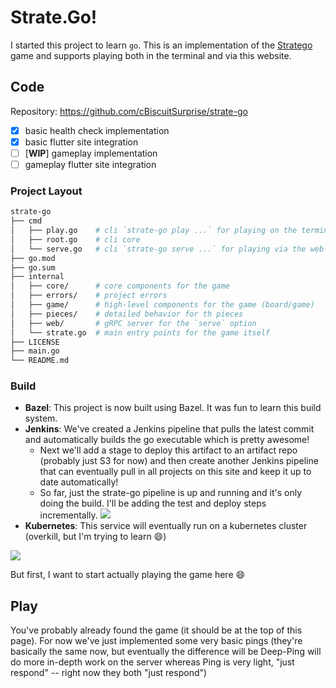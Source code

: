 # Strate.Go!

I started this project to learn `go`. This is an implementation of the [Stratego](https://en.m.wikipedia.org/wiki/Stratego) game and supports playing both in the terminal and via this website.

## Code

Repository: https://github.com/cBiscuitSurprise/strate-go

* [x] basic health check implementation
* [x] basic flutter site integration
* [ ] [**WIP**] gameplay implementation
* [ ] gameplay flutter site integration

### Project Layout

```bash
strate-go
├── cmd
│   ├── play.go    # cli `strate-go play ...` for playing on the terminal
│   ├── root.go    # cli core
│   └── serve.go   # cli `strate-go serve ...` for playing via the web
├── go.mod
├── go.sum
├── internal
│   ├── core/      # core components for the game
│   ├── errors/    # project errors
│   ├── game/      # high-level components for the game (board/game)
│   ├── pieces/    # detailed behavior for th pieces
│   ├── web/       # gRPC server for the `serve` option
│   └── strate.go  # main entry points for the game itself
├── LICENSE
├── main.go
└── README.md
```

### Build

* **Bazel**: This project is now built using Bazel. It was fun to learn this build system.
* **Jenkins**: We've created a Jenkins pipeline that pulls the latest commit and automatically builds the go executable which is pretty awesome!
    * Next we'll add a stage to deploy this artifact to an artifact repo (probably just S3 for now) and then create another Jenkins pipeline that can eventually pull in all projects on this site and keep it up to date automatically!
    * So far, just the strate-go pipeline is up and running and it's only doing the build. I'll be adding the test and deploy steps incrementally.
        ![](resource:images/stratego_jenkins_pipeline_837x400.png)
* **Kubernetes**: This service will eventually run on a kubernetes cluster (overkill, but I'm trying to learn 😄)

![](resource:images/casey-boyer-brand-strate-go-cd_653x1000.png)

But first, I want to start actually playing the game here 😄

## Play

You've probably already found the game (it should be at the top of this page). For now we've just implemented some very basic pings (they're basically the same now, but eventually the difference will be Deep-Ping will do more in-depth work on the server whereas Ping is very light, "just respond" -- right now they both "just respond")
